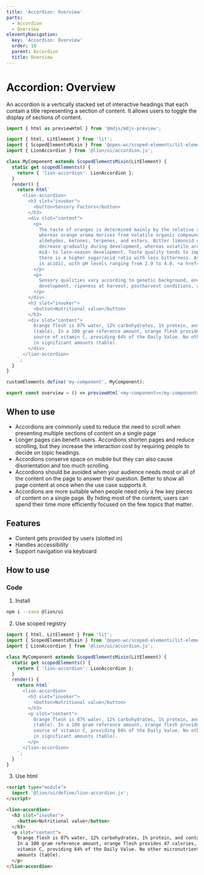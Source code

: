 ```yaml
---
title: 'Accordion: Overview'
parts:
  - Accordion
  - Overview
eleventyNavigation:
  key: 'Accordion: Overview'
  order: 10
  parent: Accordion
  title: Overview
---
```


# Accordion: Overview

<p class="lion-paragraph--emphasis">An accordion is a vertically stacked set of interactive headings that each contain a title representing a section of content. It allows users to toggle the display of sections of content.</p>

```js script
import { html as previewHtml } from '@mdjs/mdjs-preview';
```

```js preview-story
import { html, LitElement } from 'lit';
import { ScopedElementsMixin } from '@open-wc/scoped-elements/lit-element.js';
import { LionAccordion } from '@lion/ui/accordion.js';

class MyComponent extends ScopedElementsMixin(LitElement) {
  static get scopedElements() {
    return { 'lion-accordion': LionAccordion };
  }
  render() {
    return html`
      <lion-accordion>
        <h3 slot="invoker">
          <button>Sensory Factors</button>
        </h3>
        <div slot="content">
          <p>
            The taste of oranges is determined mainly by the relative ratios of sugars and acids,
            whereas orange aroma derives from volatile organic compounds, including alcohols,
            aldehydes, ketones, terpenes, and esters. Bitter limonoid compounds, such as limonin,
            decrease gradually during development, whereas volatile aroma compounds tend to peak in
            mid– to late–season development. Taste quality tends to improve later in harvests when
            there is a higher sugar/acid ratio with less bitterness. As a citrus fruit, the orange
            is acidic, with pH levels ranging from 2.9 to 4.0. <a href="#">Link</a>
          </p>
          <p>
            Sensory qualities vary according to genetic background, environmental conditions during
            development, ripeness at harvest, postharvest conditions, and storage duration.
          </p>
        </div>
        <h3 slot="invoker">
          <button>Nutritional value</button>
        </h3>
        <div slot="content">
          Orange flesh is 87% water, 12% carbohydrates, 1% protein, and contains negligible fat
          (table). In a 100 gram reference amount, orange flesh provides 47 calories, and is a rich
          source of vitamin C, providing 64% of the Daily Value. No other micronutrients are present
          in significant amounts (table).
        </div>
      </lion-accordion>
    `;
  }
}

customElements.define('my-component', MyComponent);

export const overview = () => previewHtml`<my-component></my-component>`;
```

## When to use

- Accordions are commonly used to reduce the need to scroll when presenting multiple sections of content on a single page
- Longer pages can benefit users. Accordions shorten pages and reduce scrolling, but they increase the interaction cost by requiring people to decide on topic headings.
- Accordions conserve space on mobile but they can also cause disorientation and too much scrolling.
- Accordions should be avoided when your audience needs most or all of the content on the page to answer their question. Better to show all page content at once when the use case supports it.
- Accordions are more suitable when people need only a few key pieces of content on a single page. By hiding most of the content, users can spend their time more efficiently focused on the few topics that matter.

## Features

- Content gets provided by users (slotted in)
- Handles accessibility
- Support navigation via keyboard

## How to use

### Code

1. Install

```bash
npm i --save @lion/ui
```

2. Use scoped registry

```js
import { html, LitElement } from 'lit';
import { ScopedElementsMixin } from '@open-wc/scoped-elements/lit-element.js';
import { LionAccordion } from '@lion/ui/accordion.js';

class MyComponent extends ScopedElementsMixin(LitElement) {
  static get scopedElements() {
    return { 'lion-accordion': LionAccordion };
  }
  render() {
    return html`
      <lion-accordion>
        <h3 slot="invoker">
          <button>Nutritional value</button>
        </h3>
        <p slot="content">
          Orange flesh is 87% water, 12% carbohydrates, 1% protein, and contains negligible fat
          (table). In a 100 gram reference amount, orange flesh provides 47 calories, and is a rich
          source of vitamin C, providing 64% of the Daily Value. No other micronutrients are present
          in significant amounts (table).
        </p>
      </lion-accordion>
    `;
  }
}
```

3. Use html

```html
<script type="module">
  import '@lion/ui/define/lion-accordion.js';
</script>

<lion-accordion>
  <h3 slot="invoker">
    <button>Nutritional value</button>
  </h3>
  <p slot="content">
    Orange flesh is 87% water, 12% carbohydrates, 1% protein, and contains negligible fat (table).
    In a 100 gram reference amount, orange flesh provides 47 calories, and is a rich source of
    vitamin C, providing 64% of the Daily Value. No other micronutrients are present in significant
    amounts (table).
  </p>
</lion-accordion>
```
